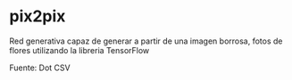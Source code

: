 # pix2pix

Red generativa capaz de generar a partir de una imagen borrosa, fotos de flores utilizando la libreria TensorFlow

Fuente: Dot CSV
